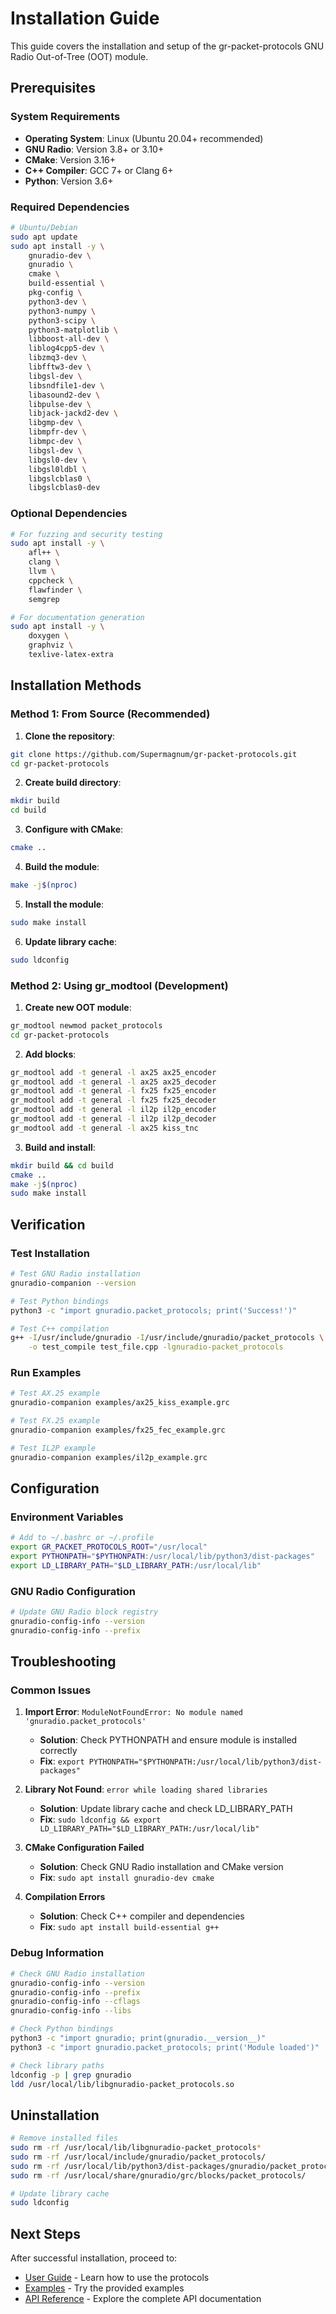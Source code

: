 # Installation Guide

This guide covers the installation and setup of the gr-packet-protocols GNU Radio Out-of-Tree (OOT) module.

## Prerequisites

### System Requirements
- **Operating System**: Linux (Ubuntu 20.04+ recommended)
- **GNU Radio**: Version 3.8+ or 3.10+
- **CMake**: Version 3.16+
- **C++ Compiler**: GCC 7+ or Clang 6+
- **Python**: Version 3.6+

### Required Dependencies
```bash
# Ubuntu/Debian
sudo apt update
sudo apt install -y \
    gnuradio-dev \
    gnuradio \
    cmake \
    build-essential \
    pkg-config \
    python3-dev \
    python3-numpy \
    python3-scipy \
    python3-matplotlib \
    libboost-all-dev \
    liblog4cpp5-dev \
    libzmq3-dev \
    libfftw3-dev \
    libgsl-dev \
    libsndfile1-dev \
    libasound2-dev \
    libpulse-dev \
    libjack-jackd2-dev \
    libgmp-dev \
    libmpfr-dev \
    libmpc-dev \
    libgsl-dev \
    libgsl0-dev \
    libgsl0ldbl \
    libgslcblas0 \
    libgslcblas0-dev
```

### Optional Dependencies
```bash
# For fuzzing and security testing
sudo apt install -y \
    afl++ \
    clang \
    llvm \
    cppcheck \
    flawfinder \
    semgrep

# For documentation generation
sudo apt install -y \
    doxygen \
    graphviz \
    texlive-latex-extra
```

## Installation Methods

### Method 1: From Source (Recommended)

1. **Clone the repository**:
```bash
git clone https://github.com/Supermagnum/gr-packet-protocols.git
cd gr-packet-protocols
```

2. **Create build directory**:
```bash
mkdir build
cd build
```

3. **Configure with CMake**:
```bash
cmake ..
```

4. **Build the module**:
```bash
make -j$(nproc)
```

5. **Install the module**:
```bash
sudo make install
```

6. **Update library cache**:
```bash
sudo ldconfig
```

### Method 2: Using gr_modtool (Development)

1. **Create new OOT module**:
```bash
gr_modtool newmod packet_protocols
cd gr-packet-protocols
```

2. **Add blocks**:
```bash
gr_modtool add -t general -l ax25 ax25_encoder
gr_modtool add -t general -l ax25 ax25_decoder
gr_modtool add -t general -l fx25 fx25_encoder
gr_modtool add -t general -l fx25 fx25_decoder
gr_modtool add -t general -l il2p il2p_encoder
gr_modtool add -t general -l il2p il2p_decoder
gr_modtool add -t general -l ax25 kiss_tnc
```

3. **Build and install**:
```bash
mkdir build && cd build
cmake ..
make -j$(nproc)
sudo make install
```

## Verification

### Test Installation
```bash
# Test GNU Radio installation
gnuradio-companion --version

# Test Python bindings
python3 -c "import gnuradio.packet_protocols; print('Success!')"

# Test C++ compilation
g++ -I/usr/include/gnuradio -I/usr/include/gnuradio/packet_protocols \
    -o test_compile test_file.cpp -lgnuradio-packet_protocols
```

### Run Examples
```bash
# Test AX.25 example
gnuradio-companion examples/ax25_kiss_example.grc

# Test FX.25 example
gnuradio-companion examples/fx25_fec_example.grc

# Test IL2P example
gnuradio-companion examples/il2p_example.grc
```

## Configuration

### Environment Variables
```bash
# Add to ~/.bashrc or ~/.profile
export GR_PACKET_PROTOCOLS_ROOT="/usr/local"
export PYTHONPATH="$PYTHONPATH:/usr/local/lib/python3/dist-packages"
export LD_LIBRARY_PATH="$LD_LIBRARY_PATH:/usr/local/lib"
```

### GNU Radio Configuration
```bash
# Update GNU Radio block registry
gnuradio-config-info --version
gnuradio-config-info --prefix
```

## Troubleshooting

### Common Issues

1. **Import Error**: `ModuleNotFoundError: No module named 'gnuradio.packet_protocols'`
   - **Solution**: Check PYTHONPATH and ensure module is installed correctly
   - **Fix**: `export PYTHONPATH="$PYTHONPATH:/usr/local/lib/python3/dist-packages"`

2. **Library Not Found**: `error while loading shared libraries`
   - **Solution**: Update library cache and check LD_LIBRARY_PATH
   - **Fix**: `sudo ldconfig && export LD_LIBRARY_PATH="$LD_LIBRARY_PATH:/usr/local/lib"`

3. **CMake Configuration Failed**
   - **Solution**: Check GNU Radio installation and CMake version
   - **Fix**: `sudo apt install gnuradio-dev cmake`

4. **Compilation Errors**
   - **Solution**: Check C++ compiler and dependencies
   - **Fix**: `sudo apt install build-essential g++`

### Debug Information
```bash
# Check GNU Radio installation
gnuradio-config-info --version
gnuradio-config-info --prefix
gnuradio-config-info --cflags
gnuradio-config-info --libs

# Check Python bindings
python3 -c "import gnuradio; print(gnuradio.__version__)"
python3 -c "import gnuradio.packet_protocols; print('Module loaded')"

# Check library paths
ldconfig -p | grep gnuradio
ldd /usr/local/lib/libgnuradio-packet_protocols.so
```

## Uninstallation

```bash
# Remove installed files
sudo rm -rf /usr/local/lib/libgnuradio-packet_protocols*
sudo rm -rf /usr/local/include/gnuradio/packet_protocols/
sudo rm -rf /usr/local/lib/python3/dist-packages/gnuradio/packet_protocols/
sudo rm -rf /usr/local/share/gnuradio/grc/blocks/packet_protocols/

# Update library cache
sudo ldconfig
```

## Next Steps

After successful installation, proceed to:
- [User Guide](user-guide/getting-started.md) - Learn how to use the protocols
- [Examples](examples/) - Try the provided examples
- [API Reference](api/) - Explore the complete API documentation
